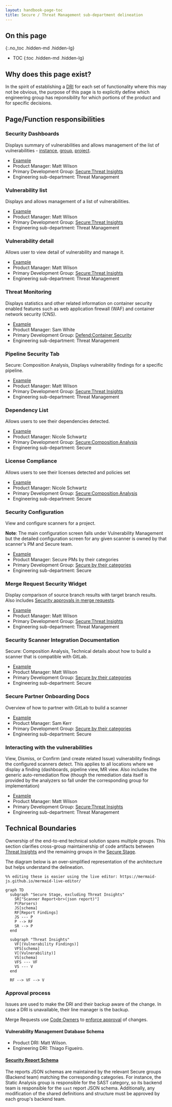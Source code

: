 ```yaml
---
layout: handbook-page-toc
title: Secure / Threat Management sub-department delineation
---
```


## On this page
{:.no_toc .hidden-md .hidden-lg}

- TOC
{:toc .hidden-md .hidden-lg}

## Why does this page exist?

In the spirit of establishing a [DRI](/handbook/people-group/directly-responsible-individuals/) for each set of functionality where this may not be obvious, the purpose of this page is to explicitly define which engineering group has reponsibility for which portions of the product and for specific decisions.

## Page/Function responsibilities

###	Security Dashboards

Displays summary of vulnerabilities and allows management of the list of vulnerabilities - [instance](https://docs.gitlab.com/ee/user/application_security/security_dashboard/#instance-security-dashboard), [group](https://docs.gitlab.com/ee/user/application_security/security_dashboard/#group-security-dashboard), [project](https://docs.gitlab.com/ee/user/application_security/security_dashboard/#project-security-dashboard).

* [Example](https://gitlab.com/gitlab-org/threat-management/webgoat/-/security/dashboard/?project_id=17172530&scope=dismissed&page=1&days=90)
* Product Manager: Matt Wilson
* Primary Development Group: [Secure:Threat Insights](/handbook/product/product-categories/#threat-insights-group)
* Engineering sub-department: Threat Management


###	Vulnerability list

Displays and allows management of a list of vulnerabilities.

* [Example](https://gitlab.com/gitlab-org/threat-management/webgoat/-/security/vulnerabilities)
* Product Manager: Matt Wilson
* Primary Development Group: [Secure:Threat Insights](/handbook/product/product-categories/#threat-insights-group)
* Engineering sub-department: Threat Management

###	Vulnerability detail

Allows user to view detail of vulnerability and manage it.

* [Example](https://gitlab.com/gitlab-org/threat-management/webgoat/-/security/vulnerabilities/870888)
* Product Manager: Matt Wilson
* Primary Development Group: [Secure:Threat Insights](/handbook/product/product-categories/#threat-insights-group)
* Engineering sub-department: Threat Management


###	Threat Monitoring

Displays statistics and other related information on container security enabled features such as web application firewall (WAF) and container network security (CNS).

* [Example](https://gitlab.com/gitlab-org/threat-management/waf-enablement-demo/-/threat_monitoring)
* Product Manager: Sam White
* Primary Development Group: [Defend:Container Security](/handbook/product/product-categories/#container-security-group)
* Engineering sub-department: Threat Management


###	Pipeline Security Tab

Secure: Composition Analysis, Displays vulnerability findings for a specific pipeline.

* [Example](https://gitlab.com/gitlab-org/threat-management/webgoat/pipelines/121635847/security)
* Product Manager: Matt Wilson
* Primary Development Group: [Secure:Threat Insights](/handbook/product/product-categories/#threat-insights-group)
* Engineering sub-department: Threat Management


###	Dependency List

Allows users to see their dependencies detected.

* [Example](https://gitlab.com/gitlab-org/threat-management/webgoat/-/dependencies)
* Product Manager: Nicole Schwartz
* Primary Development Group: [Secure:Composition Analysis](/handbook/product/product-categories/#composition-analysis-group)
* Engineering sub-department: Secure


###	License Compliance

Allows users to see their licenses detected and policies set

* [Example](https://gitlab.com/gitlab-org/threat-management/webgoat/-/licenses)
* Product Manager: Nicole Schwartz
* Primary Development Group: [Secure:Composition Analysis](/handbook/product/product-categories/#composition-analysis-group)
* Engineering sub-department: Secure


###	Security Configuration

View and configure scanners for a project.

**Note**: The main configuration screen falls under Vulnerability Management but the detailed configuration screen for any given scanner is owned by that scanner's PM and Secure team.

* [Example](https://gitlab.com/gitlab-org/threat-management/webgoat/-/security/configuration)
* Product Manager: Secure PMs by their categories
* Primary Development Group: [Secure by their categories](/handbook/product/product-categories/#secure-stage)
* Engineering sub-department: Secure


###	Merge Request Security Widget

Display comparison of source branch results with target branch results. Also includes [Security approvals in merge requests](https://docs.gitlab.com/ee/user/application_security/#security-approvals-in-merge-requests).

* [Example](https://docs.gitlab.com/ee/user/project/merge_requests/#security-reports)
* Product Manager: Matt Wilson
* Primary Development Group: [Secure:Threat Insights](/handbook/product/product-categories/#threat-insights-group)
* Engineering sub-department: Threat Management


###	Security Scanner Integration Documentation

Secure: Composition Analysis, Technical details about how to build a scanner that is compatible with GitLab.

* [Example](https://docs.gitlab.com/ee/development/integrations/secure.html)
* Product Manager: Matt Wilson
* Primary Development Group: [Secure by their categories](/handbook/product/product-categories/#secure-stage)
* Engineering sub-department: Secure


###	Secure Partner Onboarding Docs

Overview of how to partner with GitLab to build a scanner

* [Example](https://docs.gitlab.com/ee/development/integrations/secure_partner_integration.html#secure-partner-integration---onboarding-process)
* Product Manager: Sam Kerr
* Primary Development Group: [Secure by their categories](/handbook/product/product-categories/#secure-stage)
* Engineering sub-department: Secure


###	Interacting with the vulnerabilities

View, Dismiss, or Confirm (and create related Issue) vulnerability findings the configured scanners detect. This applies to all locations where we display a finding (dashboards, pipeline view, MR view. Also includes the generic auto-remediation flow (though the remediation data itself is provided by the analyzers so fall under the corresponding group for implementation)

* [Example](https://docs.gitlab.com/ee/user/application_security/index.html#interacting-with-the-vulnerabilities)
* Product Manager: Matt Wilson
* Primary Development Group: [Secure:Threat Insights](/handbook/product/product-categories/#threat-insights-group)
* Engineering sub-department: Threat Management


## Technical Boundaries

Ownership of the end-to-end technical solution spans multiple groups. This section clarifies
cross-group maintainership of code artifacts between [Threat
Insights](/handbook/product/product-categories/#threat-insights-group) and the remaining groups in
the [Secure Stage](/handbook/product/product-categories/#secure-stage).

The diagram below is an over-simplified representation of the architecture but helps understand the
delineation.

```mermaid
%% editing these is easier using the live editor: https://mermaid-js.github.io/mermaid-live-editor/

graph TD
  subgraph "Secure Stage, excluding Threat Insights"
    SR["Scanner Report<br>(json report)"]
    P(Parsers)
    JS[schema]
    RF[Report Findings]
    JS --- P
    P --> RF
    SR --> P
  end

  subgraph "Threat Insights"
    VF[(Vulnerability Findings)]
    VFS[schema]
    V[(Vulnerability)]
    VS[schema]
    VFS --- VF
    VS --- V
  end

  RF --> VF --> V
```

### Approval process

Issues are used to make the DRI and their backup aware of the change. In case a DRI is unavailable,
their line manager is the backup.

Merge Requests use [Code Owners](https://gitlab.com/gitlab-org/gitlab/-/blob/master/.gitlab/CODEOWNERS) to [enforce approval](https://docs.gitlab.com/ee/user/project/code_owners.html#approvals-by-code-owners) of changes.


#### Vulnerability Management Database Schema

* Product DRI: Matt Wilson.
* Engineering DRI: Thiago Figueiro.


#### [Security Report Schema](https://gitlab.com/gitlab-org/security-products/security-report-schemas)

The reports JSON schemas are maintained by the relevant Secure groups (Backend team) matching the corresponding categories.
For instance, the Static Analysis group is responsible for the SAST category, so its backend team is responsible for the `sast` report JSON schema.
Additionally, any modification of the shared definitions and structure must be approved by each group's backend team.

